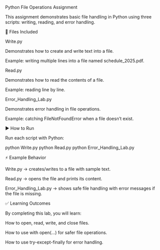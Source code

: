 Python File Operations Assignment

This assignment demonstrates basic file handling in Python using three scripts: writing, reading, and error handling.

📂 Files Included

Write.py

Demonstrates how to create and write text into a file.

Example: writing multiple lines into a file named schedule_2025.pdf.

Read.py

Demonstrates how to read the contents of a file.

Example: reading line by line.

Error_Handling_Lab.py

Demonstrates error handling in file operations.

Example: catching FileNotFoundError when a file doesn’t exist.

▶️ How to Run

Run each script with Python:

python Write.py
python Read.py
python Error_Handling_Lab.py

⚡ Example Behavior

Write.py → creates/writes to a file with sample text.

Read.py → opens the file and prints its content.

Error_Handling_Lab.py → shows safe file handling with error messages if the file is missing.

✅ Learning Outcomes

By completing this lab, you will learn:

How to open, read, write, and close files.

How to use with open(...) for safer file operations.

How to use try-except-finally for error handling.
